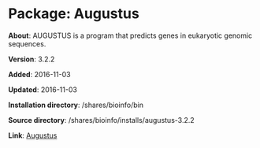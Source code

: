 # Package: Augustus

**About**: AUGUSTUS is a program that predicts genes in eukaryotic genomic sequences.

**Version**: 3.2.2

**Added**: 2016-11-03

**Updated**: 2016-11-03

**Installation directory**: /shares/bioinfo/bin

**Source directory**: /shares/bioinfo/installs/augustus-3.2.2

**Link**: [Augustus](http://bioinf.uni-greifswald.de/augustus/)
